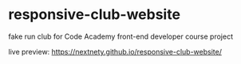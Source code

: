 # responsive-club-website

fake run club for Code Academy front-end developer course project

live preview: https://nextnety.github.io/responsive-club-website/
